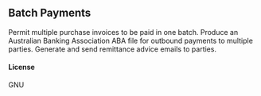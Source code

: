 ## Batch Payments

Permit multiple purchase invoices to be paid in one batch.
Produce an Australian Banking Association ABA file for outbound payments to multiple parties.
Generate and send remittance advice emails to parties.

#### License

GNU
